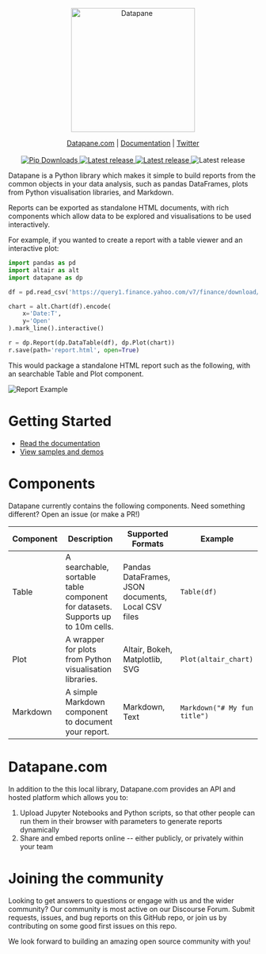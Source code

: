 <p align="center">
  <a href="https://datapane.com">
    <img src="https://datapane.com/static/datapane-logo-dark.png" width="250px" alt="Datapane" />
  </a>
</p>
<p align="center">
    <a href="https://datapane.com">Datapane.com</a> |
    <a href="https://docs.datapane.com">Documentation</a> |
    <a href="https://twitter.com/datapaneapp">Twitter</a>
    <br /><br />
    <a href="https://pypi.org/project/datapane/">
        <img src="https://img.shields.io/pypi/dm/datapane?label=pip%20downloads" alt="Pip Downloads" />
    </a>
    <a href="https://pypi.org/project/datapane/">
        <img src="https://img.shields.io/pypi/v/datapane?color=blue" alt="Latest release" />
    </a>
    <a href="https://anaconda.org/conda-forge/datapane">
        <img src="https://anaconda.org/conda-forge/datapane/badges/version.svg" alt="Latest release" />
    </a>
    <img src="https://github.com/datapane/datapane-hosted/workflows/Test%20%5BDP%20CLI%5D/badge.svg" alt="Latest release" />
</p>

Datapane is a Python library which makes it simple to build reports from the common objects in your data analysis, such as pandas DataFrames, plots from Python visualisation libraries, and Markdown.

Reports can be exported as standalone HTML documents, with rich components which allow data to be explored and visualisations to be used interactively.

For example, if you wanted to create a report with a table viewer and an interactive plot:

```python
import pandas as pd
import altair as alt
import datapane as dp

df = pd.read_csv('https://query1.finance.yahoo.com/v7/finance/download/GOOG?period2=1585222905&interval=1mo&events=history')

chart = alt.Chart(df).encode(
    x='Date:T',
    y='Open'
).mark_line().interactive()

r = dp.Report(dp.DataTable(df), dp.Plot(chart))
r.save(path='report.html', open=True)
```

This would package a standalone HTML report such as the following, with an searchable Table and Plot component.

![Report Example](https://i.imgur.com/RGp7RzM.png)

# Getting Started

- [Read the documentation](https://docs.datapane.com)
- [View samples and demos](https://github.com/datapane/datapane-demos/)

# Components

Datapane currently contains the following components. Need something different? Open an issue (or make a PR!)

| Component | Description                                                                    | Supported Formats                                  | Example                      |
| --------- | ------------------------------------------------------------------------------ | -------------------------------------------------- | ---------------------------- |
| Table     | A searchable, sortable table component for datasets. Supports up to 10m cells. | Pandas DataFrames, JSON documents, Local CSV files | `Table(df)`                  |
| Plot      | A wrapper for plots from Python visualisation libraries.                       | Altair, Bokeh, Matplotlib, SVG                     | `Plot(altair_chart)`         |
| Markdown  | A simple Markdown component to document your report.                           | Markdown, Text                                     | `Markdown("# My fun title")` |

# Datapane.com

In addition to the this local library, Datapane.com provides an API and hosted platform which allows you to:

1. Upload Jupyter Notebooks and Python scripts, so that other people can run them in their browser with parameters to generate reports dynamically
1. Share and embed reports online -- either publicly, or privately within your team

# Joining the community

Looking to get answers to questions or engage with us and the wider community? Our community is most active on our Discourse Forum. Submit requests, issues, and bug reports on this GitHub repo, or join us by contributing on some good first issues on this repo.

We look forward to building an amazing open source community with you!

